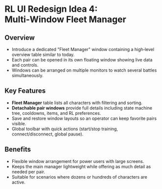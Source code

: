 # RL UI Redesign Idea 4: Multi‑Window Fleet Manager

## Overview
- Introduce a dedicated "Fleet Manager" window containing a high‑level overview table similar to today.
- Each pair can be opened in its own floating window showing live data and controls.
- Windows can be arranged on multiple monitors to watch several battles simultaneously.

## Key Features
- **Fleet Manager** table lists all characters with filtering and sorting.
- **Detachable pair windows** provide full details including state machine tree, cooldowns, items, and RL preferences.
- Save and restore window layouts so an operator can keep favorite pairs visible.
- Global toolbar with quick actions (start/stop training, connect/disconnect, global pause).

## Benefits
- Flexible window arrangement for power users with large screens.
- Keeps the main manager lightweight while offering as much detail as needed per pair.
- Suitable for scenarios where dozens or hundreds of characters are active.
